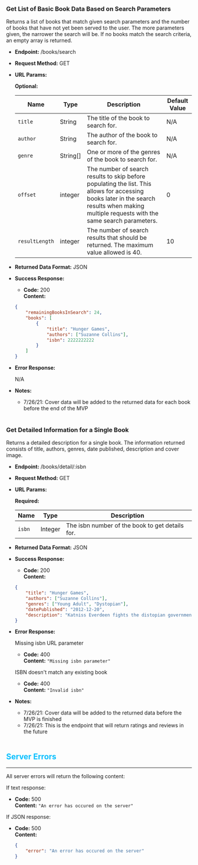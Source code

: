 ### Get List of Basic Book Data Based on Search Parameters

Returns a list of books that match given search parameters and the number of books that have not yet been served to the user. The more parameters given, the narrower the search will be. If no books match the search criteria, an empty array is returned.
* **Endpoint:** /books/search

* **Request Method:** GET

* **URL Params:**

    **Optional:**

    | Name           | Type     | Description                                           | Default Value |
    | -------------- | -------- | ----------------------------------------------------- | ------------- |
    | `title`        | String   | The title of the book to search for.                  | N/A           |
    | `author`       | String   | The author of the book to search for.                 | N/A           |
    | `genre`        | String[] | One or more of the genres of the book to search for.  | N/A           |
    | `offset`       | integer  | The number of search results to skip before populating the list. This allows for accessing books later in the search results when making multiple requests with the same search parameters. | 0 |
    | `resultLength` | integer  | The number of search results that should be returned. The maximum value allowed is 40. | 10 |

* **Returned Data Format:** JSON

* **Success Response:**

    * **Code:** 200 </br>
    **Content:**

    ```JSON
    {
        "remainingBooksInSearch": 24,
        "books": [
            {
                "title": "Hunger Games",
                "authors": ["Suzanne Collins"],
                "isbn": 2222222222
            }
        ]
    }
    ```

* **Error Response:**

    N/A

* **Notes:**

    * 7/26/21: Cover data will be added to the returned data for each book before the end of the MVP

    </br>

### Get Detailed Information for a Single Book

Returns a detailed description for a single book. The information returned consists of title, authors, genres, date published, description and cover image.
* **Endpoint:** /books/detail/:isbn

* **Request Method:** GET

* **URL Params:**

    **Required:**

    | Name   | Type    | Description                                     |
    | -------| ------- | ----------------------------------------------- |
    | `isbn` | Integer | The isbn number of the book to get details for. |

* **Returned Data Format:** JSON

* **Success Response:**

    * **Code:** 200 </br>
    **Content:**

    ```JSON
    {
        "title": "Hunger Games",
        "authors": ["Suzanne Collins"],
        "genres": ["Young Adult", "Dystopian"],
        "datePublished": "2012-12-20",
        "description": "Katniss Everdeen fights the distopian government"
    }
    ```

* **Error Response:**

    Missing isbn URL parameter

    * **Code:** 400 </br>
    **Content:** `"Missing isbn parameter"`

    ISBN doesn't match any existing book

    * **Code:** 400 </br>
    **Content:** `"Invalid isbn"`

* **Notes:**

    * 7/26/21: Cover data will be added to the returned data before the MVP is finished
    * 7/26/21: This is the endpoint that will return ratings and reviews in the future

    </br>

## <span style="color:deepskyblue">Server Errors</span>
---
All server errors will return the following content:

If text response:

  * **Code:** 500 </br>
    **Content:** `"An error has occured on the server"`

If JSON response:
  * **Code:** 500 </br>
    **Content:**

    ```JSON
    {
        "error": "An error has occured on the server"
    }
    ```
